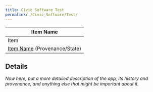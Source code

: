 ```yaml
---
title: Civic Software Test
permalink: /Civic_Software/Test/
---
```


| Item Name                                                            |
|----------------------------------------------------------------------|
| Item                                                                 |
| [Item Name](/Civic_Software/Item_Name "wikilink") (Provenance/State) |

Details
-------

*Now here, put a more detailed description of the app, its history and provenance, and anything else that might be important about it.*
